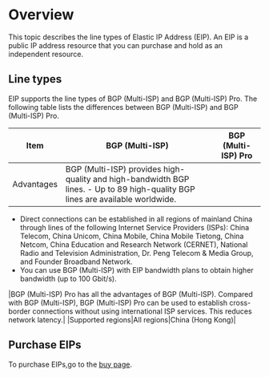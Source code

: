 # Overview

This topic describes the line types of Elastic IP Address \(EIP\). An EIP is a public IP address resource that you can purchase and hold as an independent resource.

## Line types

EIP supports the line types of BGP \(Multi-ISP\) and BGP \(Multi-ISP\) Pro. The following table lists the differences between BGP \(Multi-ISP\) and BGP \(Multi-ISP\) Pro.

|Item|BGP \(Multi-ISP\)|BGP \(Multi-ISP\) Pro|
|----|-----------------|---------------------|
|Advantages|BGP \(Multi-ISP\) provides high-quality and high-bandwidth BGP lines. -   Up to 89 high-quality BGP lines are available worldwide.
-   Direct connections can be established in all regions of mainland China through lines of the following Internet Service Providers \(ISPs\): China Telecom, China Unicom, China Mobile, China Mobile Tietong, China Netcom, China Education and Research Network \(CERNET\), National Radio and Television Administration, Dr. Peng Telecom & Media Group, and Founder Broadband Network.
-   You can use BGP \(Multi-ISP\) with EIP bandwidth plans to obtain higher bandwidth \(up to 100 Gbit/s\).

|BGP \(Multi-ISP\) Pro has all the advantages of BGP \(Multi-ISP\). Compared with BGP \(Multi-ISP\), BGP \(Multi-ISP\) Pro can be used to establish cross-border connections without using international ISP services. This reduces network latency.|
|Supported regions|All regions|China \(Hong Kong\)|

## Purchase EIPs

To purchase EIPs,go to the [buy page](https://common-buy-intl.alibabacloud.com/?commodityCode=eip_intl#/buy).

